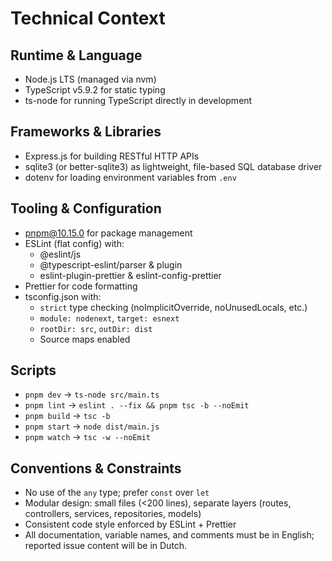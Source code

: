 # Technical Context

## Runtime & Language
- Node.js LTS (managed via nvm)
- TypeScript v5.9.2 for static typing
- ts-node for running TypeScript directly in development

## Frameworks & Libraries
- Express.js for building RESTful HTTP APIs
- sqlite3 (or better-sqlite3) as lightweight, file-based SQL database driver
- dotenv for loading environment variables from `.env`

## Tooling & Configuration
- pnpm@10.15.0 for package management
- ESLint (flat config) with:
  - @eslint/js
  - @typescript-eslint/parser & plugin
  - eslint-plugin-prettier & eslint-config-prettier
- Prettier for code formatting
- tsconfig.json with:
  - `strict` type checking (noImplicitOverride, noUnusedLocals, etc.)
  - `module: nodenext`, `target: esnext`
  - `rootDir: src`, `outDir: dist`
  - Source maps enabled

## Scripts
- `pnpm dev` → `ts-node src/main.ts`
- `pnpm lint` → `eslint . --fix && pnpm tsc -b --noEmit`
- `pnpm build` → `tsc -b`
- `pnpm start` → `node dist/main.js`
- `pnpm watch` → `tsc -w --noEmit`

## Conventions & Constraints
- No use of the `any` type; prefer `const` over `let`
- Modular design: small files (<200 lines), separate layers (routes, controllers, services, repositories, models)
- Consistent code style enforced by ESLint + Prettier
- All documentation, variable names, and comments must be in English; reported issue content will be in Dutch.
